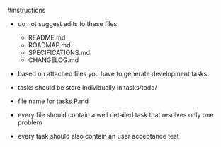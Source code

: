 #instructions
- do not suggest edits to these files
  - README.md
  - ROADMAP.md
  - SPECIFICATIONS.md
  - CHANGELOG.md

- based on attached files you have to generate development tasks
- tasks should be store individually in tasks/todo/
- file name for tasks P<n>_<n>_<task-name>.md 
- every file should contain a well detailed task that resolves only one problem
- every task should also contain an user acceptance test